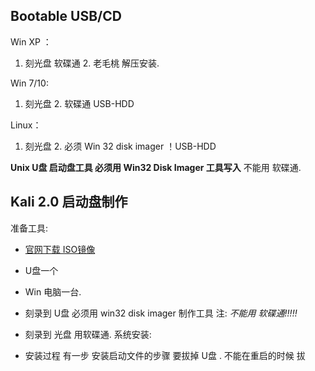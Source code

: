 ## Bootable USB/CD

Win XP ： 
1. 刻光盘 软碟通
	2. 老毛桃 解压安装.

Win 7/10:
1. 刻光盘
	2. 软碟通 USB-HDD

Linux：
1. 刻光盘
	2. 必须 Win 32 disk imager ！USB-HDD




**Unix U盘 启动盘工具 必须用 Win32 Disk Imager 工具写入** 不能用 软碟通.




## Kali 2.0 启动盘制作 

准备工具:
- [官网下载 ISO镜像][1] 
- U盘一个
- Win 电脑一台.
- 刻录到 U盘  必须用  win32 disk imager    制作工具   注: *不能用 软碟通!!!!!* 
- 刻录到 光盘 用软碟通. 
系统安装:

- 安装过程   有一步 安装启动文件的步骤  要拔掉 U盘 .   不能在重启的时候 拔






[1]:	http://cn.docs.kali.org/general-use/